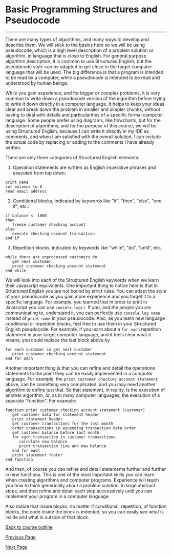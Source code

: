 # Basic Programming Structures and Pseudocode

---

There are many types of algorithms, and many ways to develop and describe them. We will stick to the basics here so we will be using pseudocode, which is a high level description of a problem solution or algorithm, in language that is close to English. For general purpose algorithm description, it is common to use Structured English, but the pseudocode style can be adapted to get close to the target computer language that will be used. The big difference is that a program is intended to be read by a computer, while a pseudocode is intended to be read and understood by human beings.

While you gain experience, and for bigger or complex problems, it is very common to write down a pseudocode version of the algorithm before trying to write it down directly in a computer language. It helps to keep your ideas clear and break down the problem in smaller and simpler chunks, without having to deal with details and particularities of a specific formal computer language. Some people prefer using diagrams, like flowcharts, but for the description of algorithms, and for the purpose of this course, we will be using Structured English, because I can write it directly in my IDE as comments, and when I am satisfied with the overall solution, I can include the actual code by replacing or adding to the comments I have already written.

There are only three categories of Structured English elements:
1. Operation statements are written as English imperative phrases and executed from top down:  

```print name```    
```set balance to 0```    
```read email address```

2. Conditional blocks, indicated by keywords like "if", "then", "else", "end if", etc.:
```
if balance < -1000  
then  
   freeze customer checking account
else 
   execute checking account transaction
end if
```  
 
3. Repetition blocks, indicated by keywords like "while", "do", "until", etc.:  
```
while there are unprocessed customers do
   get next customer
   print customer checking account statement
end while
```

We will look into each of the Structured English keywords when we learn their Javascript equivalents. One important thing to notice here is that in Structured English you are not bound by strict rules. You can adapt the style of your pseudocode as you gain more experience and you target it to a specific language. For example, you learned that in order to print in Javascript you can use `console.log()`. If you, and the people you are communicating to, understand it, you can perfectly use `console log name` instead of `print name` in your pseudocode. Also, as you learn new language conditional or repetition blocks, feel free to use them in your Structured English pseudocode. For example, if you learn about a `for each` repetition statement in your target computer language, and it feels clear what it means, you could replace the last block above by  
```
for each customer in get next customer
   print customer checking account statement
end for each
```

Another important thing is that you can refine and detail the operations statements to the point they can be easily implemented in a computer language. For example, the `print customer checking account statement` above, can be something very complicated, and you may need another algorithm to define just that. So that statement, in reality, is the execution of another algorithm, or, as in many computer languages, the execution of a separate "function". For example:
```
function print customer checking account statement (customer)
   get customer data for statement header
   print statement header
   get customer transactions for the last month
   order transactions in ascending transaction date order
   get customer balance before last month
   for each transaction in customer transactions
      calculate new balance
      print transaction line and new balance
   end for each
   print statement footer
end function
```
And then, of course you can refine and detail statements further and further in new functions. This is one of the most important skills you can learn when creating algorithms and computer programs. Experience will teach you how to think generically about a problem solution, in large abstract steps, and then refine and detail each step successively until you can implement your program in a computer language.

Also notice that inside blocks, no matter if conditional, repetition, of function blocks, the code inside the block is indented, so you can easily see what is inside and what is outside of that block.

[Back to course outline](https://github.com/mbarsott/LearnProgrammingWithJavascript/blob/master/README.md#learn-programming-with-javascript)

[Previous Page](https://github.com/mbarsott/LearnProgrammingWithJavascript/blob/master/03_ExecutionAndDevelopmentEnvironments.md#execution-and-development-environments)

[Next Page](https://github.com/mbarsott/LearnProgrammingWithJavascript/blob/master/README.md#learn-programming-with-javascript)
